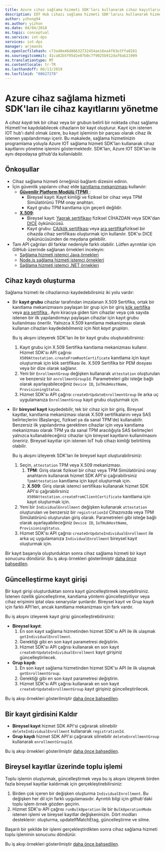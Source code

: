 ```yaml
---
title: Azure cihaz sağlama hizmeti SDK'ları kullanarak cihaz kayıtlarını yönetme | Microsoft Docs
description: IOT Hub cihazı sağlama hizmeti SDK'larını kullanarak hizmeti, cihaz kayıtlarını yönetme
author: yzhong94
ms.author: yizhon
ms.date: 04/04/2018
ms.topic: conceptual
ms.service: iot-dps
services: iot-dps
manager: arjmands
ms.openlocfilehash: c73a40e46d86632732454ae16ea4f83e3ffa0281
ms.sourcegitcommit: 41ca82b5f95d2e07b0c7f9025b912daf0ab21909
ms.translationtype: MT
ms.contentlocale: tr-TR
ms.lasthandoff: 06/13/2019
ms.locfileid: "60627278"
---
```

# <a name="how-to-manage-device-enrollments-with-azure-device-provisioning-service-sdks"></a>Azure cihaz sağlama hizmeti SDK'ları ile cihaz kayıtlarını yönetme
A *cihaz kaydı* tek bir cihaz veya bir grubun belirli bir noktada cihaz sağlama Hizmeti'ne kaydolabilecek cihazların bir kayıt oluşturur. Kayıt için istenen IOT hub'ı dahil olmak üzere, bu kayıt işleminin bir parçası olarak cihaz ilk istenen yapılandırmayı içerir. Bu makalede, sağlama hizmetinizin programlama yoluyla Azure IOT sağlama hizmeti SDK'ları kullanarak cihaz kayıtlarını yönetme işlemini göstermektedir.  SDK'ları, Azure IOT SDK'ları ile aynı depodaysa github'da kullanılabilir.

## <a name="prerequisites"></a>Önkoşullar
* Cihaz sağlama hizmeti örneğinizi bağlantı dizesini edinin.
* İçin güvenlik yapılarını cihaz elde [kanıtlama mekanizması](concepts-security.md#attestation-mechanism) kullanılır:
    * [**Güvenilir Platform Modülü (TPM)** ](/azure/iot-dps/concepts-security#trusted-platform-module):
        * Bireysel kayıt: Kayıt kimliği ve fiziksel bir cihaz veya TPM Simülatörünü TPM onay anahtarı.
        * Kayıt grubu TPM kanıtlama için geçerli değildir.
    * [**X.509**](/azure/iot-dps/concepts-security):
        * Bireysel kayıt: [Yaprak sertifikayı](/azure/iot-dps/concepts-security) fiziksel CİHAZDAN veya SDK'dan [DICE](https://azure.microsoft.com/blog/azure-iot-supports-new-security-hardware-to-strengthen-iot-security/) öykünücüsü.
        * Kayıt grubu: [CA/kök sertifikası](/azure/iot-dps/concepts-security#root-certificate) veya [ara sertifika](/azure/iot-dps/concepts-security#intermediate-certificate)fiziksel bir cihazda cihaz sertifikası oluşturmak için kullanılır.  SDK'sı DICE öykünücüsünden de meydana gelebilir.
* Tam API çağrıları dil farklar nedeniyle farklı olabilir. Lütfen ayrıntılar için GitHub üzerinde sağlanan örnekleri inceleyin:
   * [Sağlama hizmeti istemci Java örnekleri](https://github.com/Azure/azure-iot-sdk-java/tree/master/provisioning/provisioning-samples)
   * [Node.js sağlama hizmeti istemci örnekleri](https://github.com/Azure/azure-iot-sdk-node/tree/master/provisioning/service/samples)
   * [Sağlama hizmeti istemci .NET örnekleri](https://github.com/Azure/azure-iot-sdk-csharp/tree/master/provisioning/service/samples)

## <a name="create-a-device-enrollment"></a>Cihaz kaydı oluşturma
Sağlama hizmeti ile cihazlarınızı kaydedebilirsiniz iki yolu vardır:

* Bir **kayıt grubu** cihazlar tarafından imzalanan X.509 Sertifika, ortak bir kanıtlama mekanizmasını paylaşan bir grup için bir giriş [kök sertifika](https://docs.microsoft.com/azure/iot-dps/concepts-security#root-certificate) veya [ara sertifika ](https://docs.microsoft.com/azure/iot-dps/concepts-security#intermediate-certificate). Aynı kiracıya giden tüm cihazlar veya çok sayıda istenen bir ilk yapılandırmayı paylaşan cihazlar için kayıt grubu kullanılması önerilir. Yalnızca X.509 kanıtlama mekanizması olarak kullanan cihazları kaydedebilmeniz için Not *kayıt grupları*. 

    Bu iş akışını izleyerek SDK'ları ile bir kayıt grubu oluşturabilirsiniz:

    1. Kayıt grubu için X.509 Sertifika kanıtlama mekanizması kullanır.  Hizmet SDK'sı API çağrısı ```X509Attestation.createFromRootCertificate``` kanıtlama için kayıt oluşturmak için kök sertifikası ile.  X.509 Sertifika bir PEM dosyası veya bir dize olarak sağlanır.
    1. Yeni bir ```EnrollmentGroup``` değişken kullanarak ```attestation``` oluşturulan ve benzersiz bir ```enrollmentGroupId```.  Parametreleri gibi isteğe bağlı olarak ayarlayabileceğiniz ```Device ID```, ```IoTHubHostName```, ```ProvisioningStatus```.
    2. Hizmet SDK'sı API çağrısı ```createOrUpdateEnrollmentGroup``` ile arka uç uygulamanıza ```EnrollmentGroup``` kayıt grubu oluşturmak için.

* Bir **bireysel kayıt** kaydedebilir, tek bir cihaz için bir giriş. Bireysel kayıtlar, kanıtlama mekanizması olarak X.509 sertifikalarını veya SAS belirteçlerini (Başlangıç, fiziksel ya da sanal TPM'de) kullanabilir. Benzersiz ilk yapılandırma gerektiren cihazlar için veya kanıtlama mekanizması olarak TPM ya da sanal TPM aracılığıyla SAS belirteçleri yalnızca kullanabileceğiniz cihazlar için bireysel kayıtların kullanılmasını öneririz. Bireysel kayıtlar için istenen IoT hub cihazı kimliği belirtilmiş olabilir.

    Bu iş akışını izleyerek SDK'ları ile bireysel kayıt oluşturabilirsiniz:
    
    1. Seçin, ```attestation``` TPM veya X.509 mekanizması.
        1. **TPM**: Giriş olarak fiziksel bir cihaz veya TPM Simülatörünü onay anahtarını kullanarak hizmet SDK API'si çağırabilirsiniz ```TpmAttestation``` kanıtlama için kayıt oluşturmak için. 
        2. **X.509**: Giriş olarak istemci sertifikası kullanarak hizmet SDK API'si çağırabilirsiniz ```X509Attestation.createFromClientCertificate``` kanıtlama için kayıt oluşturmak için.
    2. Yeni bir ```IndividualEnrollment``` değişken kullanarak ```attestation``` oluşturulan ve benzersiz bir ```registrationId``` Cihazınızda veya TPM Simülatörünü oluşturulan giriş olarak.  Parametreleri gibi isteğe bağlı olarak ayarlayabileceğiniz ```Device ID```, ```IoTHubHostName```, ```ProvisioningStatus```.
    3. Hizmet SDK'sı API çağrısı ```createOrUpdateIndividualEnrollment``` ile arka uç uygulamanıza ```IndividualEnrollment``` bireysel kayıt oluşturmak için.

Bir kayıt başarıyla oluşturduktan sonra cihaz sağlama hizmeti bir kayıt sonucunu döndürür. Bu iş akışı örnekleri gösterilmiştir [daha önce bahsedilen](#prerequisites).

## <a name="update-an-enrollment-entry"></a>Güncelleştirme kayıt girişi

Bir kayıt girişi oluşturduktan sonra kayıt güncelleştirmek isteyebilirsiniz.  İstenen özellik güncelleştirme, kanıtlama yöntemi güncelleştiriliyor veya cihaz erişimini iptal olası senaryolar şunlardır.  Bireysel kayıt ve Grup kaydı için farklı API'leri, ancak kanıtlama mekanizması için fark vardır.

Bu iş akışını izleyerek kayıt girişi güncelleştirebilirsiniz:
* **Bireysel kayıt**:
    1. En son kayıt sağlama hizmetinden hizmet SDK'sı API ile ilk ulaşmak ```getIndividualEnrollment```.
    2. Gerektiği gibi en son kayıt parametresi değiştirin. 
    3. Hizmet SDK'sı API çağrısı kullanarak en son kayıt ```createOrUpdateIndividualEnrollment``` kayıt girişiniz güncelleştirilecek.
* **Grup kaydı**:
    1. En son kayıt sağlama hizmetinden hizmet SDK'sı API ile ilk ulaşmak ```getEnrollmentGroup```.
    2. Gerektiği gibi en son kayıt parametresi değiştirin.
    3. Hizmet SDK'sı API çağrısı kullanarak en son kayıt ```createOrUpdateEnrollmentGroup``` kayıt girişiniz güncelleştirilecek.

Bu iş akışı örnekleri gösterilmiştir [daha önce bahsedilen](#prerequisites).

## <a name="remove-an-enrollment-entry"></a>Bir kayıt girdisini Kaldır

* **Bireysel kayıt** hizmet SDK API'si çağırarak silinebilir ```deleteIndividualEnrollment``` kullanarak ```registrationId```.
* **Grup kaydı** hizmet SDK API'si çağırarak silinebilir ```deleteEnrollmentGroup``` kullanarak ```enrollmentGroupId```.

Bu iş akışı örnekleri gösterilmiştir [daha önce bahsedilen](#prerequisites).

## <a name="bulk-operation-on-individual-enrollments"></a>Bireysel kayıtlar üzerinde toplu işlemi

Toplu işlemin oluşturmak, güncelleştirmek veya bu iş akışını izleyerek birden fazla bireysel kayıtlar kaldırmak için gerçekleştirebilirsiniz:

1. Birden çok içeren bir değişken oluşturma ```IndividualEnrollment```.  Bu değişken her dil için farklı uygulamasıdır.  Ayrıntılı bilgi için github'daki toplu işlem örnek gözden geçirin.
2. Hizmet SDK'sı API çağrısı ```runBulkOperation``` ile bir ```BulkOperationMode``` istenen işlemi ve bireysel kayıtlar değişkeninizin. Dört modları desteklenir: oluşturma, updateIfMatchEtag, güncelleştirme ve silme.

Başarılı bir şekilde bir işlemi gerçekleştirdikten sonra cihaz sağlama hizmeti toplu işleminin sonucunu döndürür.

Bu iş akışı örnekleri gösterilmiştir [daha önce bahsedilen](#prerequisites).
